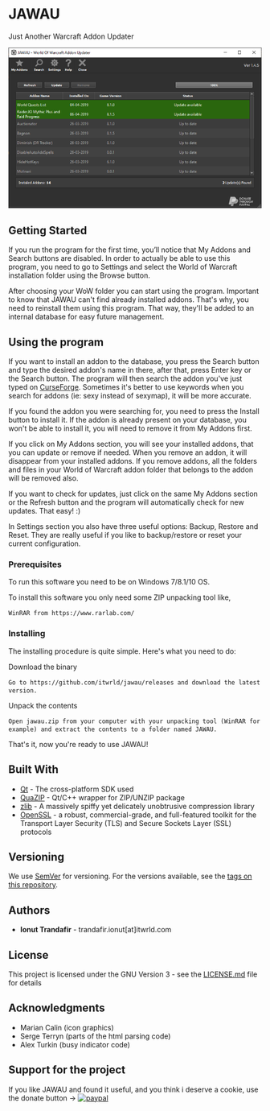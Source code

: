 # JAWAU

Just Another Warcraft Addon Updater

![alt text](https://raw.githubusercontent.com/itwrld/jawau/master/showcase/JAWAU.png)


## Getting Started

If you run the program for the first time, you&rsquo;ll notice that My Addons and Search buttons are disabled. In order to actually be able to use this program, you need to go to Settings and select the World of Warcraft installation folder using the Browse button.

After choosing your WoW folder you can start using the program. Important to know that JAWAU can't find already installed addons. That's why, you need to reinstall them using this program. That way, they'll be added to an internal database for easy future management.

## Using the program

If you want to install an addon to the database, you press the Search button and type the desired addon's name in there, after that, press Enter key or the Search button. The program will then search the addon you've just typed on <a href="https://www.curseforge.com/wow/addons" target="_blank" rel="noopener">CurseForge</a>. Sometimes it's better to use keywords when you search for addons (ie: sexy instead of sexymap), it will be more accurate.

If you found the addon you were searching for, you need to press the Install button to install it. If the addon is already present on your database, you won't be able to install it, you will need to remove it from My Addons first.

If you click on My Addons section, you will see your installed addons, that you can update or remove if needed. When you remove an addon, it will disappear from your installed addons. If you remove addons, all the folders and files in your World of Warcraft addon folder that belongs to the addon will be removed also.

If you want to check for updates, just click on the same My Addons section or the Refresh button and the program will automatically check for new updates. That easy! :)

In Settings section you also have three useful options: Backup, Restore and Reset. They are really useful if you like to backup/restore or reset your current configuration.

### Prerequisites

To run this software you need to be on Windows 7/8.1/10 OS.

To install this software you only need some ZIP unpacking tool like,

```
WinRAR from https://www.rarlab.com/
```

### Installing

The installing procedure is quite simple. Here's what you need to do:

Download the binary

```
Go to https://github.com/itwrld/jawau/releases and download the latest version.
```

Unpack the contents

```
Open jawau.zip from your computer with your unpacking tool (WinRAR for example) and extract the contents to a folder named JAWAU.
```

That's it, now you're ready to use JAWAU!


## Built With

* [Qt](https://www.qt.io/download) - The cross-platform SDK used
* [QuaZIP](http://quazip.sourceforge.net) - Qt/C++ wrapper for ZIP/UNZIP package
* [zlib](http://www.zlib.net) - A massively spiffy yet delicately unobtrusive compression library
* [OpenSSL](https://www.openssl.org/) - a robust, commercial-grade, and full-featured toolkit for the Transport Layer Security (TLS) and Secure Sockets Layer (SSL) protocols


## Versioning

We use [SemVer](http://semver.org/) for versioning. For the versions available, see the [tags on this repository](https://github.com/itwrld/jawau/tags). 

## Authors

* **Ionut Trandafir** - trandafir.ionut[at]itwrld.com


## License

This project is licensed under the  GNU Version 3 - see the [LICENSE.md](LICENSE.md) file for details

## Acknowledgments

* Marian Calin (icon graphics)
* Serge Terryn (parts of the html parsing code)
* Alex Turkin (busy indicator code)

## Support for the project

If you like JAWAU and found it useful, and you think i deserve a cookie, use the donate button ->
[![paypal](https://www.paypalobjects.com/en_US/i/btn/btn_donateCC_LG.gif)](https://paypal.me/JohnnyUSA?locale.x=en_US)
